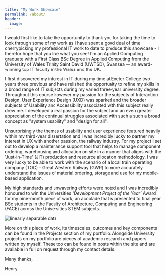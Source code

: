 ```yaml
---
title: "My Work Showcase"
permalink: /about/
header:
  image:
---
```


I would first like to take the opportunity to thank you for taking the time to look through some of my work as I have spent a good deal of time cherrypicking my professional IT work to date to produce this showcase - I therefor hope that you like what you see! I'm an Applied Computing graduate with a First Class BSc Degree in Applied Computing from the University of Wales Trinity Saint David (UWTSD), Swansea -- an award-winning top IT faculty in the Wales and the UK.

I first discovered my interest in IT during my time at Exeter College two-years three previous and have relished the opportunity to refine my skills in a broad range of IT subjects during my varied three-year university degree. Throughout this course however my passion for the subjects of Interaction Design, User Experience Design (UXD) was sparked and the broader subjects of Usability and Accessibility associated with this subject really drew me. I developed a real passion for the subject and an even greater appreciation of the continual struggles associated with such a such a broad concept as "system usability" and "design for all".

Unsurprisingly the themes of usability and user experience featured heavily within my third-year dissertation and I was incredibly lucky to partner my interest in UX with another passion, the railway industry. For my project I set out to develop a maintenance support tool that helps to manage component ordering, warehousing and allocation on site in a manner that aligns with the 'Just-in-Time' (JIT) production and resource allocation methodology. I was very lucky to be able to work with the scenario of a local train operating company (TOC) - Great Western Railway (GWR) to more accurately understand the issues of material ordering, storage and use for my mobile-based application.

My high standards and unwavering efforts were noted and I was incredibly honoured to win the Universities *‘Development Project of the Year’* Award for my nine-month piece of work, an accolade that is presented to final year BSc students in the Faculty of Architecture, Computing and Engineering (FACE) across the Universities STEM subjects.

<img src="{{ site.url }}{{ site.baseurl }}/images/project_demo_day_3.png" alt="linearly separable data">

More on this piece of work, its timescales, outcomes and key components can be found in the Projects section of my portfolio. Alongside University projects on my portfolio are pieces of academic research and papers written by myself. These too can be found in posts within the site and are available in full on request through my contact details.


Many thanks,


Henry.
